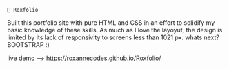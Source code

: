 	💼 Roxfolio

Built this portfolio site with pure HTML and CSS in an effort to solidify my basic knowledge of these skills. As much as I love the layoyut, the design is limited by its lack of responsivity to screens less than 1021 px. whats next? BOOTSTRAP :)

live demo --> https://roxannecodes.github.io/Roxfolio/
